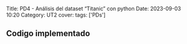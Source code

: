 Title: PD4 - Análisis del dataset “Titanic” con python
Date: 2023-09-03 10:20
Category: UT2
cover:
tags: ['PDs'] 

## Codigo implementado
<!-- Falta ipynb -->